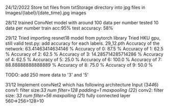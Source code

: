 24/12/2022
Store txt files from txtStorage directory into jpg files in 
Images/{label}/{date_time}.jpg images


28/12
trained ConvNet model with around 100 data per number
tested 10 data per number
train acc:95%
test accuracy: 58%

29/12 
Tried importing resnet18 model from pytorch library 
Tried HKU gpu, still valid 
test.py: add accuracy for each labels.
29_12.pth
Accuracy of the network: 63.41463414634146 %
Accuracy of 0: 87.5 %
Accuracy of 1: 62.5 %
Accuracy of 2: 62.5 %
Accuracy of 3: 14.285714285714286 %
Accuracy of 4: 62.5 %
Accuracy of 5: 25.0 %
Accuracy of 6: 100.0 %
Accuracy of 7: 88.88888888888889 %
Accuracy of 8: 75.0 %
Accuracy of 9: 50.0 %

TODO: add 250 more data to '3' and '5' 

31/12
Implement convNet2 which has following architecture
Input (3*44*6)
conv1: filter size:3*3 num filter=128 padding=1
maxpooling (2*2)
conv2: filter size: 3*3 num filter=56 
maxpolling (2*1)
fully connected layer 560=>256>128>10